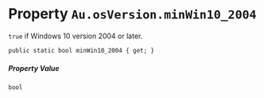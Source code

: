# Property `Au.osVersion.minWin10_2004`

`true` if Windows 10 version 2004 or later.

```
public static bool minWin10_2004 { get; }
```

##### Property Value

`bool`